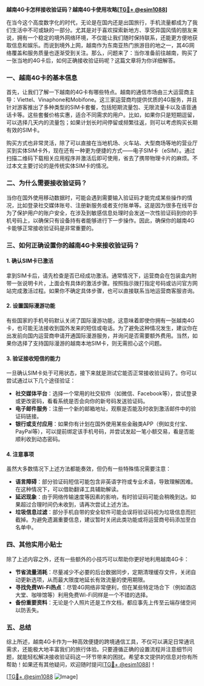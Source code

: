 **越南4G卡怎样接收验证码？越南4G卡使用攻略[[TG💪+ @esim1088](https://t.me/s/esim1088)]**

在当今这个高度数字化的时代，无论是在国内还是出国旅行，手机流量都成为了我们生活中不可或缺的一部分。尤其是对于喜欢探索新地方、享受异国风情的朋友来说，拥有一个稳定的境外网络环境，不仅能让我们随时保持联系，还能更方便地获取信息和娱乐。而说到境外上网，越南作为东南亚热门旅游目的地之一，其4G网络覆盖和服务质量也逐渐受到关注。那么，问题来了：当你准备前往越南，购买了一张当地的4G卡后，如何正确接收验证码呢？这篇文章将为你详细解答。

### 一、越南4G卡的基本信息

首先，让我们了解一下越南的4G卡有哪些特点。越南的通信市场由三大运营商主导：Viettel、Vinaphone和Mobifone。这三家运营商均提供优质的4G服务，并且针对游客推出了多种类型的SIM卡套餐，包括短期流量包、无限流量卡以及语音通话卡等。这些套餐价格实惠，适合不同需求的用户。比如，如果你只是短期逗留，可以选择几天内的流量包；如果计划长时间停留或频繁往返，则可以考虑购买长期有效的SIM卡。

购买方式也非常灵活，除了可以直接在当地机场、火车站、大型商场等地的营业厅买到实体SIM卡外，现在还有一种更为便捷的方式——电子SIM卡（eSIM）。通过扫描二维码下载相关应用程序并激活后即可使用，省去了携带物理卡片的麻烦。不过本文主要讨论的是传统实体SIM卡的情况。

### 二、为什么需要接收验证码？

当你在国外使用移动数据时，可能会遇到需要输入验证码才能完成某些操作的情况，比如登录社交媒体账号、注册新服务或者支付账单等。这是因为很多在线平台为了保护用户的账户安全，在涉及到敏感信息处理时会发送一次性验证码到你的手机号码上，以确保只有设备持有者能够进行下一步操作。因此，确保你的越南4G卡能够正常接收验证码是非常重要的。

### 三、如何正确设置你的越南4G卡来接收验证码？

#### 1. 确认SIM卡已激活

拿到SIM卡后，请先检查是否已经成功激活。通常情况下，运营商会在包装盒内附带一张说明卡片，上面会有具体的激活步骤。按照指示拨打指定号码或访问官方网站完成激活过程。如果你不确定具体步骤，也可以直接联系当地运营商客服咨询。

#### 2. 设置国际漫游功能

有些国家的手机号码默认关闭了国际漫游功能，这意味着即使你拥有一张越南4G卡，也可能无法接收到国外发来的短信或电话。为了避免这种情况发生，建议你在出发前向国内运营商申请开通国际漫游服务，并询问是否需要额外费用。当然，如果你选择了支持国际漫游的越南本地SIM卡，则无需担心这个问题。

#### 3. 验证接收短信的能力

一旦确认SIM卡处于可用状态，接下来就是测试它能否正常接收验证码了。你可以尝试通过以下几个途径验证：

- **社交媒体平台**：选择一个常用的社交软件（如微信、Facebook等），尝试登录或更改密码，看看系统是否会向你的新号码发送验证码。
- **电子邮件服务**：注册一个新的邮箱地址，观察是否能及时收到激活邮件中的验证码链接。
- **银行或支付应用**：如果你有计划在国外使用某些金融类APP（例如支付宝、PayPal等），可以提前绑定该手机号码，并尝试发起一笔小额交易，看是否能顺利收到动态密码。

#### 4. 注意事项

虽然大多数情况下上述方法都能奏效，但仍有一些特殊情况需要注意：

- **语言障碍**：部分验证码短信可能包含非英语字符或专业术语，导致理解困难。在这种情况下，可以借助翻译工具辅助解读。
- **延迟现象**：由于网络传输速度等因素的影响，有时验证码可能会稍晚到达。如果超过合理时间仍未收到，请再次尝试上述方法。
- **垃圾信息过滤**：部分手机自带的安全软件可能会误将验证码视为垃圾信息而拦截掉。为避免遗漏重要信息，建议暂时关闭此类功能或将运营商号码添加至白名单中。

### 四、其他实用小贴士

除了上述内容之外，还有一些额外的小技巧可以帮助你更好地利用越南4G卡：

- **节省流量消耗**：尽量减少不必要的后台数据同步，定期清理缓存文件，关闭自动更新选项，从而最大限度地延长有效流量的使用期限。
- **寻找免费Wi-Fi热点**：尽管4G网络非常便利，但在某些特定场合下（例如酒店大堂、咖啡馆等）利用免费Wi-Fi同样是一个不错的选择。
- **备份重要资料**：无论是个人照片还是工作文档，都应事先上传至云端存储空间以防丢失。

### 五、总结

综上所述，越南4G卡作为一种高效便捷的跨境通信工具，不仅可以满足日常通讯需求，还能极大地丰富我们的旅行体验。只要遵循正确的设置流程并注意细节问题，就能轻松解决接收验证码这一环节带来的困扰。希望本文提供的信息对你有所帮助！如果还有其他疑问，欢迎随时提问[[TG💪+ @esim1088](https://t.me/s/esim1088)]！

[[TG💪+ @esim1088](https://t.me/s/esim1088) ![Image](https://i.postimg.cc/4NQfJmqS/Snipaste-2025-05-13-00-14-12.png)]